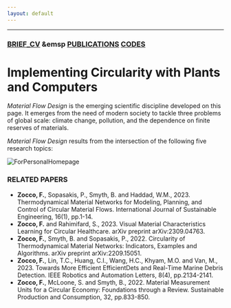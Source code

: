 ```yaml
---
layout: default
---
```


---

### [BRIEF_CV](./Bio.html)  &emsp [PUBLICATIONS](./Publications.html)   [CODES](./Codes.html)

# Implementing Circularity with Plants and Computers

_Material_ _Flow_ _Design_ is the emerging scientific discipline developed on this page. It emerges from the need of modern society to tackle three problems of global scale: climate change, pollution, and the dependence on finite reserves of materials.  

_Material_ _Flow_ _Design_ results from the intersection of the following five research topics: 

![ForPersonalHomepage](https://github.com/fedezocco/fedezocco.github.io/assets/62107909/5ffc4d12-0d07-471e-a1d5-c5efcaaa12af)


### RELATED PAPERS
* **Zocco, F.**, Sopasakis, P., Smyth, B. and Haddad, W.M., 2023. Thermodynamical Material Networks for Modeling, Planning, and Control of Circular Material Flows. International Journal of Sustainable Engineering, 16(1), pp.1-14.
* **Zocco, F.** and Rahimifard, S., 2023. Visual Material Characteristics Learning for Circular Healthcare. arXiv preprint arXiv:2309.04763.
* **Zocco, F.**, Smyth, B. and Sopasakis, P., 2022. Circularity of Thermodynamical Material Networks: Indicators, Examples and Algorithms. arXiv preprint arXiv:2209.15051.
* **Zocco, F.**, Lin, T.C., Huang, C.I., Wang, H.C., Khyam, M.O. and Van, M., 2023. Towards More Efficient EfficientDets and Real-Time Marine Debris Detection. IEEE Robotics and Automation Letters, 8(4), pp.2134-2141.
* **Zocco, F.**, McLoone, S. and Smyth, B., 2022. Material Measurement Units for a Circular Economy: Foundations through a Review. Sustainable Production and Consumption, 32, pp.833-850.

